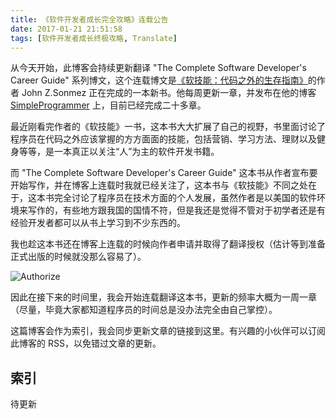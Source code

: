 ```yaml
---
title: 《软件开发者成长完全攻略》连载公告
date: 2017-01-21 21:51:58
tags: [软件开发者成长终极攻略, Translate]
---
```


从今天开始，此博客会持续更新翻译 "The Complete Software Developer's Career Guide" 系列博文，这个连载博文是[《软技能：代码之外的生存指南》](https://www.amazon.cn/gp/product/B01IB086H4/ref=od_aui_detailpages00?ie=UTF8&psc=1)的作者 John Z.Sonmez 正在完成的一本新书。他每周更新一章，并发布在他的博客 [SimpleProgrammer](https://simpleprogrammer.com/) 上，目前已经完成二十多章。

最近刚看完作者的《软技能》一书，这本书大大扩展了自己的视野，书里面讨论了程序员在代码之外应该掌握的方方面面的技能，包括营销、学习方法、理财以及健身等等，是一本真正以关注“人”为主的软件开发书籍。

而 "The Complete Software Developer's Career Guide" 这本书从作者宣布要开始写作，并在博客上连载时我就已经关注了，这本书与《软技能》不同之处在于，这本书完全讨论了程序员在技术方面的个人发展，虽然作者是以美国的软件环境来写作的，有些地方跟我国的国情不符，但是我还是觉得不管对于初学者还是有经验开发者都可以从书上学习到不少东西的。

<!-- more -->

我也趁这本书还在博客上连载的时候向作者申请并取得了翻译授权（估计等到准备正式出版的时候就没那么容易了）。

![Authorize](http://7xqonv.com1.z0.glb.clouddn.com/complete-software-developers-career-guide-index-pic.png?imageView2/2/h/501)

因此在接下来的时间里，我会开始连载翻译这本书，更新的频率大概为一周一章（尽量，毕竟大家都知道程序员的时间总是没办法完全由自己掌控）。

这篇博客会作为索引，我会同步更新文章的链接到这里。有兴趣的小伙伴可以订阅此博客的 RSS，以免错过文章的更新。

## 索引

待更新
